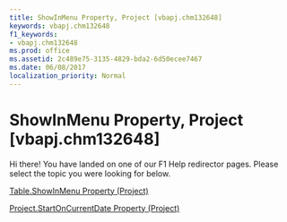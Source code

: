 ```yaml
---
title: ShowInMenu Property, Project [vbapj.chm132648]
keywords: vbapj.chm132648
f1_keywords:
- vbapj.chm132648
ms.prod: office
ms.assetid: 2c489e75-3135-4829-bda2-6d50ecee7467
ms.date: 06/08/2017
localization_priority: Normal
---
```



# ShowInMenu Property, Project [vbapj.chm132648]

Hi there! You have landed on one of our F1 Help redirector pages. Please select the topic you were looking for below.

[Table.ShowInMenu Property (Project)](http://msdn.microsoft.com/library/3f2be58d-4549-ac6e-e74c-40cf81e56db6%28Office.15%29.aspx)

[Project.StartOnCurrentDate Property (Project)](http://msdn.microsoft.com/library/9d2970f4-7767-cf70-66cb-a9179d120187%28Office.15%29.aspx)


